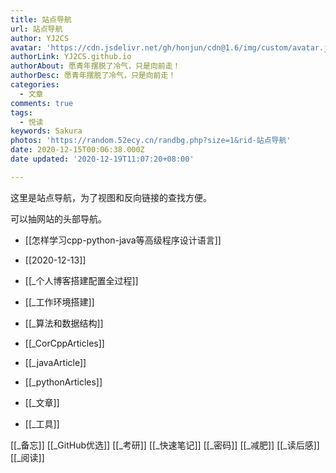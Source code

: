 ```yaml
---
title: 站点导航
url: 站点导航
author: YJ2CS
avatar: 'https://cdn.jsdelivr.net/gh/honjun/cdn@1.6/img/custom/avatar.jpg'
authorLink: YJ2CS.github.io
authorAbout: 愿青年摆脱了冷气，只是向前走！
authorDesc: 愿青年摆脱了冷气，只是向前走！
categories:
  - 文章
comments: true
tags:
  - 悦读
keywords: Sakura
photos: 'https://random.52ecy.cn/randbg.php?size=1&rid-站点导航'
date: 2020-12-15T00:06:38.000Z
date updated: '2020-12-19T11:07:20+08:00'

---
```


这里是站点导航，为了视图和反向链接的查找方便。

可以抽网站的头部导航。

-   [[怎样学习cpp-python-java等高级程序设计语言]]

-   [[2020-12-13]]

-   [[_个人博客搭建配置全过程]]

-   [[_工作环境搭建]]

-   [[_算法和数据结构]]

-   [[_CorCppArticles]]

-   [[_javaArticle]]

-   [[_pythonArticles]]

-   [[_文章]]

-   [[_工具]]

[[_备忘]]
[[_GitHub优选]]
[[_考研]]
[[_快速笔记]]
[[_密码]]
[[_减肥]]
[[_读后感]]
[[_阅读]]